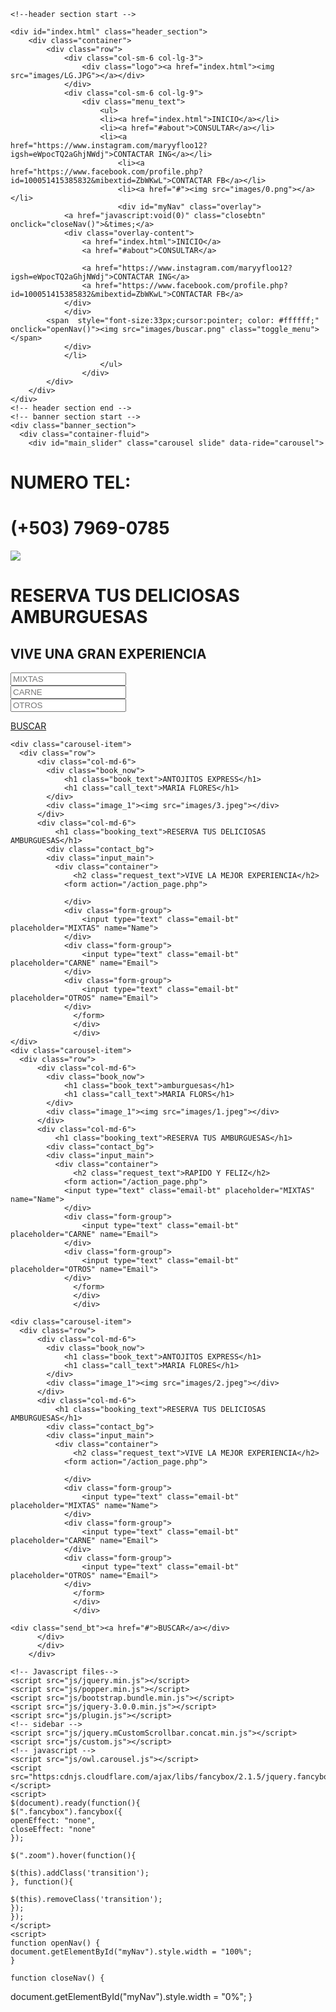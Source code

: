 
<head>

<!-- mobile metas -->
<meta name="viewport" content="width=device-width, initial-scale=1">
<meta name="viewport" content="initial-scale=1, maximum-scale=1">
<!-- site metas -->
<title>ANTIJITOS EXPRESS</title>
<meta name="keywords" content="">
<meta name="description" content="">
<meta name="author" content=""> 
<!-- bootstrap css -->
<link rel="stylesheet" type="text/css" href="css/bootstrap.min.css">
<!-- style css -->
<link rel="stylesheet" type="text/css" href="css/style.css">
<!-- Responsive-->
<link rel="stylesheet" href="css/responsive.css">
<!-- fevicon -->
<link rel="icon" href="images/0.png" type="image/gif" />
<!-- Scrollbar Custom CSS -->
<link rel="stylesheet" href="css/jquery.mCustomScrollbar.min.css">
<!-- Tweaks for older IEs-->
<link rel="stylesheet" href="https://netdna.bootstrapcdn.com/font-awesome/4.0.3/css/font-awesome.css">
<!-- owl stylesheets --> 

</head>
<body>
    
    <!--header section start -->
    
    <div id="index.html" class="header_section">
        <div class="container">
            <div class="row">
                <div class="col-sm-6 col-lg-3">
                    <div class="logo"><a href="index.html"><img src="images/LG.JPG"></a></div>
                </div>
                <div class="col-sm-6 col-lg-9">
                    <div class="menu_text">
                        <ul>
                        <li><a href="index.html">INICIO</a></li>                                                    
                        <li><a href="#about">CONSULTAR</a></li>
                        <li><a href="https://www.instagram.com/maryyfloo12?igsh=eWpocTQ2aGhjNWdj">CONTACTAR ING</a></li>
                            <li><a href="https://www.facebook.com/profile.php?id=100051415385832&mibextid=ZbWKwL">CONTACTAR FB</a></li>
                            <li><a href="#"><img src="images/0.png"></a></li>
                            <div id="myNav" class="overlay">
                <a href="javascript:void(0)" class="closebtn" onclick="closeNav()">&times;</a>
                <div class="overlay-content">
                    <a href="index.html">INICIO</a>
                    <a href="#about">CONSULTAR</a>
                 
                    <a href="https://www.instagram.com/maryyfloo12?igsh=eWpocTQ2aGhjNWdj">CONTACTAR ING</a>
                    <a href="https://www.facebook.com/profile.php?id=100051415385832&mibextid=ZbWKwL">CONTACTAR FB</a>
                </div>
                </div>
            <span  style="font-size:33px;cursor:pointer; color: #ffffff;" onclick="openNav()"><img src="images/buscar.png" class="toggle_menu"></span>
                </div>  
                </li>
                        </ul>
                    </div>
            </div>
        </div>
    </div>
    <!-- header section end -->
    <!-- banner section start -->
    <div class="banner_section">
      <div class="container-fluid">
        <div id="main_slider" class="carousel slide" data-ride="carousel">
  <div class="carousel-inner">
    <div class="carousel-item active">
      <div class="row">
          <div class="col-md-6">
            <div class="book_now">
                <h1 class="book_text">NUMERO TEL:</h1>
                <h1 class="call_text">(+503) 7969-0785</h1>
            </div>
            <div class="image_1"><img src="images/1.jpeg"></div>
          </div>
          <div class="col-md-6">
              <h1 class="booking_text">RESERVA TUS DELICIOSAS AMBURGUESAS</h1>
            <div class="contact_bg">
            <div class="input_main">
              <div class="container">
                  <h2 class="request_text">VIVE UNA GRAN EXPERIENCIA</h2>
                <form action="/action_page.php">
                <div class="form-group">
                    <input type="text" class="email-bt" placeholder="MIXTAS" name="Name">
                </div>
                <div class="form-group">
                    <input type="text" class="email-bt" placeholder="CARNE" name="Email">
                </div>
                <div class="form-group">
                    <input type="text" class="email-bt" placeholder="OTROS" name="Email">
                </div>
                  </form>
                  </div> 
                  </div>
    <div class="send_bt"><a href="#">BUSCAR</a></div>
          </div>
          </div>
        </div>
    </div>


    <div class="carousel-item">
      <div class="row">
          <div class="col-md-6">
            <div class="book_now">
                <h1 class="book_text">ANTOJITOS EXPRESS</h1>
                <h1 class="call_text">MARIA FLORES</h1>
            </div>
            <div class="image_1"><img src="images/3.jpeg"></div>
          </div>
          <div class="col-md-6">
              <h1 class="booking_text">RESERVA TUS DELICIOSAS AMBURGUESAS</h1>
            <div class="contact_bg">
            <div class="input_main">
              <div class="container">
                  <h2 class="request_text">VIVE LA MEJOR EXPERIENCIA</h2>
                <form action="/action_page.php">
            
                </div>
                <div class="form-group">
                    <input type="text" class="email-bt" placeholder="MIXTAS" name="Name">
                </div>
                <div class="form-group">
                    <input type="text" class="email-bt" placeholder="CARNE" name="Email">
                </div>
                <div class="form-group">
                    <input type="text" class="email-bt" placeholder="OTROS" name="Email">
                </div>
                  </form>
                  </div> 
                  </div>
    </div>
    <div class="carousel-item">
      <div class="row">
          <div class="col-md-6">
            <div class="book_now">
                <h1 class="book_text">amburguesas</h1>
                <h1 class="call_text">MARIA FLORS</h1>
            </div>
            <div class="image_1"><img src="images/1.jpeg"></div>
          </div>
          <div class="col-md-6">
              <h1 class="booking_text">RESERVA TUS AMBURGUESAS</h1>
            <div class="contact_bg">
            <div class="input_main">
              <div class="container">
                  <h2 class="request_text">RAPIDO Y FELIZ</h2>
                <form action="/action_page.php">
                <input type="text" class="email-bt" placeholder="MIXTAS" name="Name">
                </div>
                <div class="form-group">
                    <input type="text" class="email-bt" placeholder="CARNE" name="Email">
                </div>
                <div class="form-group">
                    <input type="text" class="email-bt" placeholder="OTROS" name="Email">
                </div>
                  </form>
                  </div> 
                  </div>
    
    <div class="carousel-item">
      <div class="row">
          <div class="col-md-6">
            <div class="book_now">
                <h1 class="book_text">ANTOJITOS EXPRESS</h1>
                <h1 class="call_text">MARIA FLORES</h1>
            </div>
            <div class="image_1"><img src="images/2.jpeg"></div>
          </div>
          <div class="col-md-6">
              <h1 class="booking_text">RESERVA TUS DELICIOSAS AMBURGUESAS</h1>
            <div class="contact_bg">
            <div class="input_main">
              <div class="container">
                  <h2 class="request_text">VIVE LA MEJOR EXPERIENCIA</h2>
                <form action="/action_page.php">
            
                </div>
                <div class="form-group">
                    <input type="text" class="email-bt" placeholder="MIXTAS" name="Name">
                </div>
                <div class="form-group">
                    <input type="text" class="email-bt" placeholder="CARNE" name="Email">
                </div>
                <div class="form-group">
                    <input type="text" class="email-bt" placeholder="OTROS" name="Email">
                </div>
                  </form>
                  </div> 
                  </div>
    
    <div class="send_bt"><a href="#">BUSCAR</a></div>
          </div>
          </div>
        </div>
  </div>


    <!-- Javascript files-->
    <script src="js/jquery.min.js"></script>
    <script src="js/popper.min.js"></script>
    <script src="js/bootstrap.bundle.min.js"></script>
    <script src="js/jquery-3.0.0.min.js"></script>
    <script src="js/plugin.js"></script>
    <!-- sidebar -->
    <script src="js/jquery.mCustomScrollbar.concat.min.js"></script>
    <script src="js/custom.js"></script>
    <!-- javascript --> 
    <script src="js/owl.carousel.js"></script>
    <script src="https:cdnjs.cloudflare.com/ajax/libs/fancybox/2.1.5/jquery.fancybox.min.js"></script>
    <script>
    $(document).ready(function(){
    $(".fancybox").fancybox({
    openEffect: "none",
    closeEffect: "none"
    });
       
    $(".zoom").hover(function(){
         
    $(this).addClass('transition');
    }, function(){
         
    $(this).removeClass('transition');
    });
    });
    </script> 
    <script>
    function openNav() {
    document.getElementById("myNav").style.width = "100%";
    }

    function closeNav() {
   document.getElementById("myNav").style.width = "0%";
   }
</script>  

 
</body>
</html>
